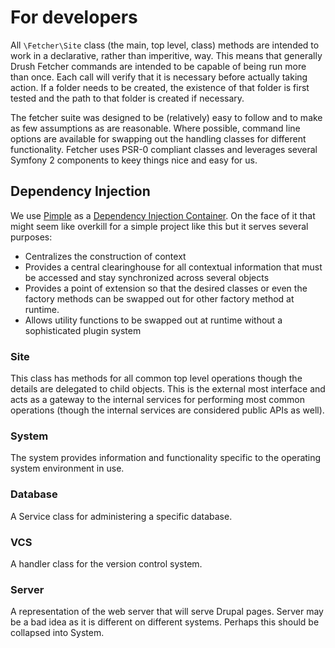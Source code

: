 # For developers

All `\Fetcher\Site` class (the main, top level, class) methods are intended to work in a declarative, rather than imperitive, way.  This means that generally Drush Fetcher commands are intended to be capable of being run more than once.  Each call will verify that it is necessary before actually taking action.  If a folder needs to be created, the existence of that folder is first tested and the path to that folder is created if necessary.

The fetcher suite was designed to be (relatively) easy to follow and to make as few assumptions as are reasonable.  Where possible, command line options are available for swapping out the handling classes for different functionality.  Fetcher uses PSR-0 compliant classes and leverages several Symfony 2 components to keey things nice and easy for us.

## Dependency Injection ##

We use [Pimple](https://github.com/fabpot/Pimple) as a [Dependency Injection Container](http://fabien.potencier.org/article/12/do-you-need-a-dependency-injection-container).
On the face of it that might seem like overkill for a simple project like this but it serves several purposes:

- Centralizes the construction of context
- Provides a central clearinghouse for all contextual information that must be accessed and stay synchronized across several objects
- Provides a point of extension so that the desired classes or even the factory methods can be swapped out for other factory method at runtime.
- Allows utility functions to be swapped out at runtime without a sophisticated plugin system

### Site ###

This class has methods for all common top level operations though the details are delegated to
child objects.  This is the external most interface and acts as a gateway to the internal services
for performing most common operations (though the internal services are considered public APIs as
well).

### System ###

The system provides information and functionality specific to the operating system environment in use.

### Database ###

A Service class for administering a specific database.

### VCS ###

A handler class for the version control system.

### Server ###

A representation of the web server that will serve Drupal pages.  Server may be a bad idea as it is
different on different systems.  Perhaps this should be collapsed into System.
